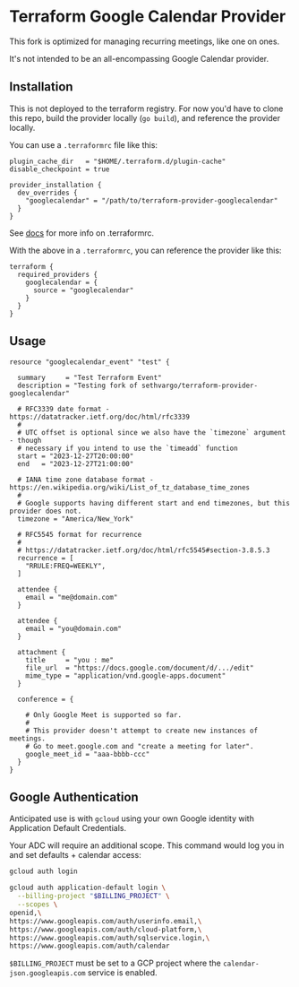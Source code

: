 # Terraform Google Calendar Provider

This fork is optimized for managing recurring meetings, like one on ones.

It's not intended to be an all-encompassing Google Calendar provider.

## Installation

This is not deployed to the terraform registry. For now you'd have to clone this
repo, build the provider locally (`go build`), and reference the provider
locally.

You can use a `.terraformrc` file like this:

```hcl
plugin_cache_dir   = "$HOME/.terraform.d/plugin-cache"
disable_checkpoint = true

provider_installation {
  dev_overrides {
    "googlecalendar" = "/path/to/terraform-provider-googlecalendar"
  }
}
```

See [docs](https://developer.hashicorp.com/terraform/cli/config/config-file#development-overrides-for-provider-developers)
for more info on .terraformrc.

With the above in a `.terraformrc`, you can reference the provider like this:

```hcl
terraform {
  required_providers {
    googlecalendar = {
      source = "googlecalendar"
    }
  }
}
```

## Usage

```hcl
resource "googlecalendar_event" "test" {

  summary     = "Test Terraform Event"
  description = "Testing fork of sethvargo/terraform-provider-googlecalendar"

  # RFC3339 date format - https://datatracker.ietf.org/doc/html/rfc3339
  #
  # UTC offset is optional since we also have the `timezone` argument - though
  # necessary if you intend to use the `timeadd` function
  start = "2023-12-27T20:00:00"
  end   = "2023-12-27T21:00:00"

  # IANA time zone database format - https://en.wikipedia.org/wiki/List_of_tz_database_time_zones
  #
  # Google supports having different start and end timezones, but this provider does not.
  timezone = "America/New_York"

  # RFC5545 format for recurrence
  #
  # https://datatracker.ietf.org/doc/html/rfc5545#section-3.8.5.3
  recurrence = [
    "RRULE:FREQ=WEEKLY",
  ]

  attendee {
    email = "me@domain.com"
  }

  attendee {
    email = "you@domain.com"
  }

  attachment {
    title     = "you : me"
    file_url  = "https://docs.google.com/document/d/.../edit"
    mime_type = "application/vnd.google-apps.document"
  }

  conference = {

    # Only Google Meet is supported so far.
    #
    # This provider doesn't attempt to create new instances of meetings.
    # Go to meet.google.com and "create a meeting for later".
    google_meet_id = "aaa-bbbb-ccc"
  }
}
```

## Google Authentication

Anticipated use is with `gcloud` using your own Google identity with Application
Default Credentials.

Your ADC will require an additional scope. This command would log you in and set
defaults + calendar access:

```sh
gcloud auth login

gcloud auth application-default login \
  --billing-project "$BILLING_PROJECT" \
  --scopes \
openid,\
https://www.googleapis.com/auth/userinfo.email,\
https://www.googleapis.com/auth/cloud-platform,\
https://www.googleapis.com/auth/sqlservice.login,\
https://www.googleapis.com/auth/calendar
```

`$BILLING_PROJECT` must be set to a GCP project where the
`calendar-json.googleapis.com` service is enabled.
